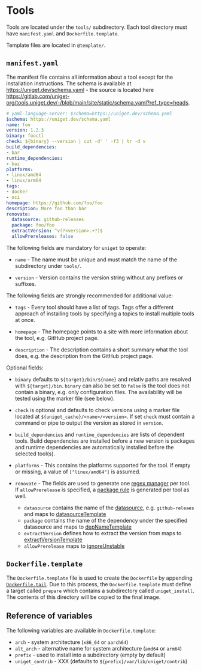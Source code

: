 # Tools

Tools are located under the `tools/` subdirectory. Each tool directory must have `manifest.yaml` and `Dockerfile.template`.

Template files are located in `@template/`.

## `manifest.yaml`

The manifest file contains all information about a tool except for the installation instructions. The schema is available at https://uniget.dev/schema.yaml - the source is located here https://gitlab.com/uniget-org/tools.uniget.dev/-/blob/main/site/static/schema.yaml?ref_type=heads.

```yaml
# yaml-language-server: $schema=https://uniget.dev/schema.yaml
$schema: https://uniget.dev/schema.yaml
name: foo
version: 1.2.3
binary: fooctl
check: ${binary} --version | cut -d' ' -f3 | tr -d v
build_dependencies:
- bar
runtime_dependencies:
- baz
platforms:
- linux/amd64
- linux/arm64
tags:
- docker
- oci
homepage: https://github.com/foo/foo
description: More foo than bar
renovate:
  datasource: github-releases
  package: foo/foo
  extractVersion: ^v(?<version>.+?)$
  allowPrereleases: false
```

The following fields are mandatory for `uniget` to operate:

- `name` - The name must be unique and must match the name of the subdirectory under `tools/`.

- `version` - Version contains the version string without any prefixes or suffixes.

The following fields are strongly recommended for additional value:

- `tags` - Every tool should have a list of tags. Tags offer a different approach of installing tools by specifying a topics to install multiple tools at once.

- `homepage` - The homepage points to a site with more information about the tool, e.g. GitHub project page.

- `description` - The description contains a short summary what the tool does, e.g. the description from the GitHub project page.

Optional fields:

- `binary` defaults to `${target}/bin/${name}` and relativ paths are resolved with `${target}/bin`. `binary` can also be set to `false` is the tool does not contain a binary, e.g. only configuration files. The availability will be tested using the marker file (see below).

- `check` is optional and defaults to check versions using a marker file located at `${uniget_cache}/<name>/<version>`. If set `check` must contain a command or pipe to output the version as stored in `version`.

- `build_dependencies` and `runtime_dependencies` are lists of dependent tools. Build dependencies are installed before a new version is packages and runtime dependencies are automatically installed before the selected tool(s).

- `platforms` - This contains the platforms supported for the tool. If empty or missing, a value of `["linux/amd64"]` is assumed.

- `renovate` - The fields are used to generate one [regex manager](https://docs.renovatebot.com/modules/manager/regex/) per tool. If `allowPrerelease` is specified, a [package rule](https://docs.renovatebot.com/configuration-options/#packagerules) is generated per tool as well.

  - `datasource` contains the name of the [datasource](https://docs.renovatebot.com/modules/datasource/), e.g. `github-releaes` and maps to [datasourceTemplate](https://docs.renovatebot.com/configuration-options/#datasourcetemplate)
  - `package` contains the name of the dependency under the specified datasource and maps to [depNameTemplate](https://docs.renovatebot.com/configuration-options/#depnametemplate)
  - `extractVersion` defines how to extract the version from maps to [extractVersionTemplate](https://docs.renovatebot.com/configuration-options/#extractversiontemplate)
  - `allowPrerelease` maps to [ignoreUnstable](https://docs.renovatebot.com/configuration-options/#ignoreunstable)

## `Dockerfile.template`

The `Dockerfile.template` file is used to create the `Dockerfile` by appending [`Dockerfile.tail`](https://github.com/uniget-org/tools/blob/main/tools/Dockerfile.tail). Due to this process, the `Dockerfile.template` must define a target called `prepare` which contains a subdirectory called `uniget_install`. The contents of this directory will be copied to the final image.

## Reference of variables

The following variables are available in `Dockerfile.template`:

- `arch` - system architecture (`x86_64` or `aarch64`)
- `alt_arch` - alternative name for system architecture (`amd64` or `arm64`)
- `prefix` - used to install into a subdirectory (empty by default)
- `uniget_contrib` - XXX (defaults to `${prefix}/var/lib/uniget/contrib`)
